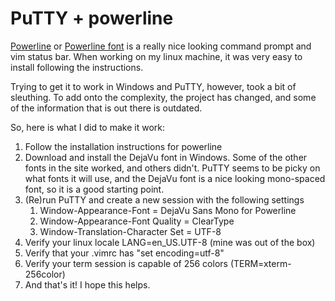 # PuTTY + powerline
[Powerline](!https://github.com/powerline/powerline) or [Powerline font](!https://github.com/powerline/fonts) is a really nice looking command prompt and vim status bar.  When working on my linux machine, it was very easy to install following the instructions.

Trying to get it to work in Windows and PuTTY, however, took a bit of sleuthing.  To add onto the complexity, the project has changed, and some of the information that is out there is outdated.

So, here is what I did to make it work:
1. Follow the installation instructions for powerline
2. Download and install the DejaVu font in Windows.  Some of the other fonts in the site worked, and others didn't.  PuTTY seems to be picky on what fonts it will use, and the DejaVu font is a nice looking mono-spaced font, so it is a good starting point.
3. (Re)run PuTTY and create a new session with the following settings
    1. Window-Appearance-Font = DejaVu Sans Mono for Powerline
    2. Window-Appearance-Font Quality = ClearType 
    3. Window-Translation-Character Set = UTF-8
4. Verify your linux locale LANG=en_US.UTF-8  (mine was out of the box)
5. Verify that your .vimrc has "set encoding=utf-8"
6. Verify your term session is capable of 256 colors (TERM=xterm-256color)
7. And that's it!  I hope this helps.